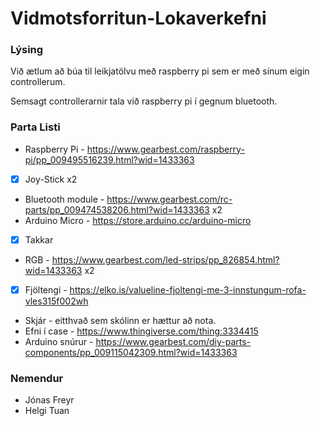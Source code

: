 # Vidmotsforritun-Lokaverkefni

### Lýsing
Við ætlum að búa til leikjatölvu með raspberry pi sem er með sínum eigin controllerum.

Semsagt controllerarnir tala við raspberry pi í gegnum bluetooth.

### Parta Listi
- Raspberry Pi - https://www.gearbest.com/raspberry-pi/pp_009495516239.html?wid=1433363
- [x] Joy-Stick x2
- Bluetooth module - https://www.gearbest.com/rc-parts/pp_009474538206.html?wid=1433363 x2
- Arduino Micro - https://store.arduino.cc/arduino-micro
- [x] Takkar
- RGB - https://www.gearbest.com/led-strips/pp_826854.html?wid=1433363 x2
- [x] Fjöltengi - https://elko.is/valueline-fjoltengi-me-3-innstungum-rofa-vles315f002wh
- Skjár - eitthvað sem skólinn er hættur að nota.
- Efni í case - https://www.thingiverse.com/thing:3334415
- Arduino snúrur - https://www.gearbest.com/diy-parts-components/pp_009115042309.html?wid=1433363
### Nemendur
- Jónas Freyr
- Helgi Tuan
